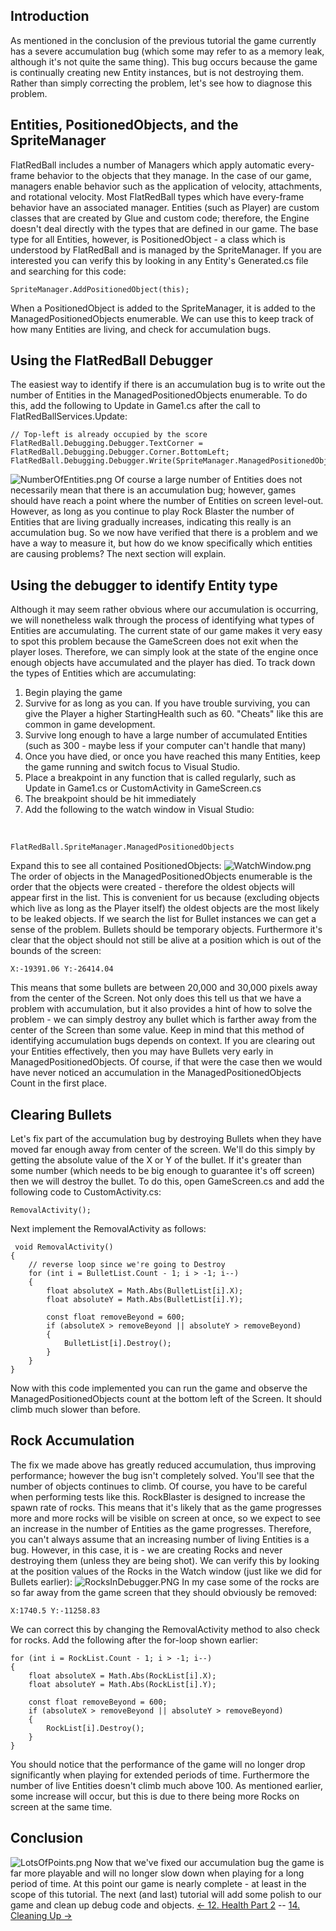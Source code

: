 ## Introduction

As mentioned in the conclusion of the previous tutorial the game currently has a severe accumulation bug (which some may refer to as a memory leak, although it's not quite the same thing). This bug occurs because the game is continually creating new Entity instances, but is not destroying them. Rather than simply correcting the problem, let's see how to diagnose this problem.

## Entities, PositionedObjects, and the SpriteManager

FlatRedBall includes a number of Managers which apply automatic every-frame behavior to the objects that they manage. In the case of our game, managers enable behavior such as the application of velocity, attachments, and rotational velocity. Most FlatRedBall types which have every-frame behavior have an associated manager. Entities (such as Player) are custom classes that are created by Glue and custom code; therefore, the Engine doesn't deal directly with the types that are defined in our game. The base type for all Entities, however, is PositionedObject - a class which is understood by FlatRedBall and is managed by the SpriteManager. If you are interested you can verify this by looking in any Entity's Generated.cs file and searching for this code:

    SpriteManager.AddPositionedObject(this);

When a PositionedObject is added to the SpriteManager, it is added to the ManagedPositionedObjects enumerable. We can use this to keep track of how many Entities are living, and check for accumulation bugs.

## Using the FlatRedBall Debugger

The easiest way to identify if there is an accumulation bug is to write out the number of Entities in the ManagedPositionedObjects enumerable. To do this, add the following to Update in Game1.cs after the call to FlatRedBallServices.Update:

    // Top-left is already occupied by the score
    FlatRedBall.Debugging.Debugger.TextCorner = FlatRedBall.Debugging.Debugger.Corner.BottomLeft;
    FlatRedBall.Debugging.Debugger.Write(SpriteManager.ManagedPositionedObjects.Count);

![NumberOfEntities.png](/media/migrated_media-NumberOfEntities.png) Of course a large number of Entities does not necessarily mean that there is an accumulation bug; however, games should have reach a point where the number of Entities on screen level-out. However, as long as you continue to play Rock Blaster the number of Entities that are living gradually increases, indicating this really is an accumulation bug. So we now have verified that there is a problem and we have a way to measure it, but how do we know specifically which entities are causing problems? The next section will explain.

## Using the debugger to identify Entity type

Although it may seem rather obvious where our accumulation is occurring, we will nonetheless walk through the process of identifying what types of Entities are accumulating. The current state of our game makes it very easy to spot this problem because the GameScreen does not exit when the player loses. Therefore, we can simply look at the state of the engine once enough objects have accumulated and the player has died. To track down the types of Entities which are accumulating:

1.  Begin playing the game
2.  Survive for as long as you can. If you have trouble surviving, you can give the Player a higher StartingHealth such as 60. "Cheats" like this are common in game development.
3.  Survive long enough to have a large number of accumulated Entities (such as 300 - maybe less if your computer can't handle that many)
4.  Once you have died, or once you have reached this many Entities, keep the game running and switch focus to Visual Studio.
5.  Place a breakpoint in any function that is called regularly, such as Update in Game1.cs or CustomActivity in GameScreen.cs
6.  The breakpoint should be hit immediately
7.  Add the following to the watch window in Visual Studio:

&nbsp;

    FlatRedBall.SpriteManager.ManagedPositionedObjects

Expand this to see all contained PositionedObjects: ![WatchWindow.png](/media/migrated_media-WatchWindow.png) The order of objects in the ManagedPositionedObjects enumerable is the order that the objects were created - therefore the oldest objects will appear first in the list. This is convenient for us because (excluding objects which live as long as the Player itself) the oldest objects are the most likely to be leaked objects. If we search the list for Bullet instances we can get a sense of the problem. Bullets should be temporary objects. Furthermore it's clear that the object should not still be alive at a position which is out of the bounds of the screen:

    X:-19391.06 Y:-26414.04

This means that some bullets are between 20,000 and 30,000 pixels away from the center of the Screen. Not only does this tell us that we have a problem with accumulation, but it also provides a hint of how to solve the problem - we can simply destroy any bullet which is farther away from the center of the Screen than some value. Keep in mind that this method of identifying accumulation bugs depends on context. If you are clearing out your Entities effectively, then you may have Bullets very early in ManagedPositionedObjects. Of course, if that were the case then we would have never noticed an accumulation in the ManagedPositionedObjects Count in the first place.

## Clearing Bullets

Let's fix part of the accumulation bug by destroying Bullets when they have moved far enough away from center of the screen. We'll do this simply by getting the absolute value of the X or Y of the bullet. If it's greater than some number (which needs to be big enough to guarantee it's off screen) then we will destroy the bullet. To do this, open GameScreen.cs and add the following code to CustomActivity.cs:

    RemovalActivity();

Next implement the RemovalActivity as follows:

     void RemovalActivity()
    {
        // reverse loop since we're going to Destroy
        for (int i = BulletList.Count - 1; i > -1; i--)
        {
            float absoluteX = Math.Abs(BulletList[i].X);
            float absoluteY = Math.Abs(BulletList[i].Y);

            const float removeBeyond = 600;
            if (absoluteX > removeBeyond || absoluteY > removeBeyond)
            {
                BulletList[i].Destroy();
            }
        }
    }

Now with this code implemented you can run the game and observe the ManagedPositionedObjects count at the bottom left of the Screen. It should climb much slower than before.

## Rock Accumulation

The fix we made above has greatly reduced accumulation, thus improving performance; however the bug isn't completely solved. You'll see that the number of objects continues to climb. Of course, you have to be careful when performing tests like this. RockBlaster is designed to increase the spawn rate of rocks. This means that it's likely that as the game progresses more and more rocks will be visible on screen at once, so we expect to see an increase in the number of Entities as the game progresses. Therefore, you can't always assume that an increasing number of living Entities is a bug. However, in this case, it is - we are creating Rocks and never destroying them (unless they are being shot). We can verify this by looking at the position values of the Rocks in the Watch window (just like we did for Bullets earlier): ![RocksInDebugger.PNG](/media/migrated_media-RocksInDebugger.PNG) In my case some of the rocks are so far away from the game screen that they should obviously be removed:

    X:1740.5 Y:-11258.83

We can correct this by changing the RemovalActivity method to also check for rocks. Add the following after the for-loop shown earlier:

    for (int i = RockList.Count - 1; i > -1; i--)
    {
        float absoluteX = Math.Abs(RockList[i].X);
        float absoluteY = Math.Abs(RockList[i].Y);

        const float removeBeyond = 600;
        if (absoluteX > removeBeyond || absoluteY > removeBeyond)
        {
            RockList[i].Destroy();
        }
    }

You should notice that the performance of the game will no longer drop significantly when playing for extended periods of time. Furthermore the number of live Entities doesn't climb much above 100. As mentioned earlier, some increase will occur, but this is due to there being more Rocks on screen at the same time.

## Conclusion

![LotsOfPoints.png](/media/migrated_media-LotsOfPoints.png) Now that we've fixed our accumulation bug the game is far more playable and will no longer slow down when playing for a long period of time. At this point our game is nearly complete - at least in the scope of this tutorial. The next (and last) tutorial will add some polish to our game and clean up debug code and objects. [\<- 12. Health Part 2](/documentation/tutorials/rock-blaster/tutorials-rock-blaster-health-part-2.md "Tutorials:Rock Blaster:Health Part 2") -- [14. Cleaning Up -\>](/documentation/tutorials/rock-blaster/tutorials-rock-blaster-cleaning-up.md "Tutorials:Rock Blaster:Cleaning Up")
